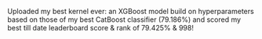 Uploaded my best kernel ever: an XGBoost model build on hyperparameters based on those of my best CatBoost classifier (79.186%) and scored my best till date 
leaderboard score & rank of 79.425% & 998!

